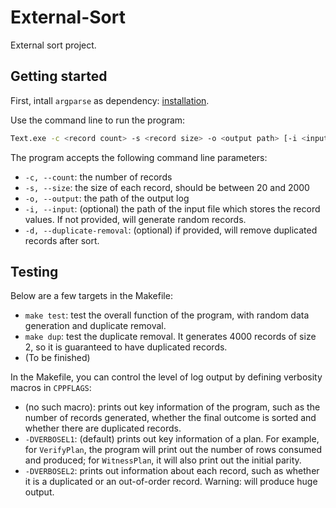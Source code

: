 # External-Sort

External sort project.

## Getting started

First, intall `argparse` as dependency: [installation](https://github.com/p-ranav/argparse?tab=readme-ov-file#building-installing-and-testing).

Use the command line to run the program:

```bash
Text.exe -c <record count> -s <record size> -o <output path> [-i <input path>] [-d]
```

The program accepts the following command line parameters:

- `-c, --count`: the number of records
- `-s, --size`: the size of each record, should be between 20 and 2000
- `-o, --output`: the path of the output log
- `-i, --input`: (optional) the path of the input file which stores the record values. If not provided, will generate random records.
- `-d, --duplicate-removal`: (optional) if provided, will remove duplicated records after sort.

## Testing

Below are a few targets in the Makefile:

- `make test`: test the overall function of the program, with random data generation and duplicate removal.
- `make dup`: test the duplicate removal. It generates 4000 records of size 2, so it is guaranteed to have duplicated records.
- (To be finished)

In the Makefile, you can control the level of log output by defining verbosity macros in `CPPFLAGS`:

- (no such macro): prints out key information of the program, such as the number of records generated, whether the final outcome is sorted and whether there are duplicated records.
- `-DVERBOSEL1`: (default) prints out key information of a plan. For example, for `VerifyPlan`, the program will print out the number of rows consumed and produced; for `WitnessPlan`, it will also print out the initial parity.
- `-DVERBOSEL2`: prints out information about each record, such as whether it is a duplicated or an out-of-order record. Warning: will produce huge output.


